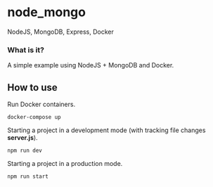 # node_mongo
NodeJS, MongoDB, Express, Docker

### What is it?

A simple example using NodeJS + MongoDB and Docker.

## How to use

Run Docker containers.

```console
docker-compose up
```

Starting a project in a development mode (with tracking file changes **server.js**).

```console
npm run dev
```

Starting a project in a production mode.

```console
npm run start
```
